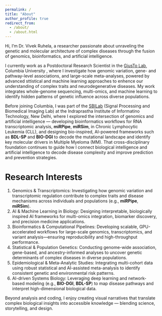 ```yaml
---
permalink: /
title: "About"
author_profile: true
redirect_from: 
  - /about/
  - /about.html
---
```


Hi, I’m Dr. Vivek Ruhela, a researcher passionate about unraveling the genetic and molecular architecture of complex diseases through the fusion of genomics, bioinformatics, and artificial intelligence.

I currently work as a Postdoctoral Research Scientist in the [GiusTo Lab](https://www.neurology.columbia.edu/research/research-labs/giusto-lab), Columbia University , where I investigate how genomic variation, gene- and pathway-level associations, and large-scale meta-analyses, powered by advanced sttistical and machine learning approaches to enhence our understanding of complex traits and neurodegenerative diseases. My work integrates whole-genome sequencing, multi-omics, and machine learning to identify hidden patterns of genetic influence across diverse populations.

Before joining Columbia, I was part of the [SBILab](https://sbilab.iiitd.edu.in/) (Signal Processing and Biomedical Imaging Lab) at the Indraprastha Institute of Informatino Technology, New Delhi, where I explored the intersection of genomics and artificial intelligence — developing bioinformatics workflows for RNA transcriptomic analysis, **miRPipe**, **miRSim**, in Chronic Lymphocytic Leukemia (CLL), and designing bio-inspired, AI-powered frameworks such as **BDL-SP** and **BIO-DGI** to decode the mutational landscape and identify key molecular drivers in Multiple Myeloma (MM). That cross-disciplinary foundation continues to guide how I connect biological intelligence and artificial intelligence to decode disease complexity and improve prediction and prevention strategies.

# Research Interests

1.  Genomics & Transcriptomics: Investigating how genomic variation and transcriptomic regulation contribute to complex traits and disease mechanisms across individuals and populations (e.g., **miRPipe**, **miRSim**).
2.  AI & Machine Learning in Biology: Designing interpretable, biologically inspired AI frameworks for multi-omics integration, biomarker discovery, and precision medicine applications.
3.  Bioinformatics & Computational Pipelines: Developing scalable, GPU-accelerated workflows for large-scale genomics, transcriptomics, and variant analysis—ensuring reproducibility and high-throughput performance.
4.  Statistical & Population Genetics: Conducting genome-wide association, gene-based, and ancestry-informed analyses to uncover genetic determinants of complex diseases in diverse populations.
5.  Epidemiological & Meta-Analytic Studies: Integrating multi-cohort data using robust statistical and AI-assisted meta-analysis to identify consistent genetic and environmental risk patterns.
6.  AI-driven Systems Biology: Leveraging deep learning and network-based modeling (e.g., **BIO-DGI**, **BDL-SP**) to map disease pathways and interpret high-dimensional biological data.

Beyond analysis and coding, I enjoy creating visual narratives that translate complex biological insights into accessible knowledge — blending science, storytelling, and design.

